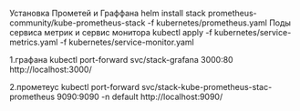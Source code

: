 Установка Прометей и Граффана
helm install stack prometheus-community/kube-prometheus-stack -f kubernetes/prometheus.yaml
Поды сервиса метрик и сервис монитора
kubectl apply -f kubernetes/service-metrics.yaml -f kubernetes/service-monitor.yaml

1.графана 
kubectl port-forward svc/stack-grafana 3000:80
http://localhost:3000/

2.прометеус
kubectl port-forward svc/stack-kube-prometheus-stac-prometheus 9090:9090 -n default
http://localhost:9090/
